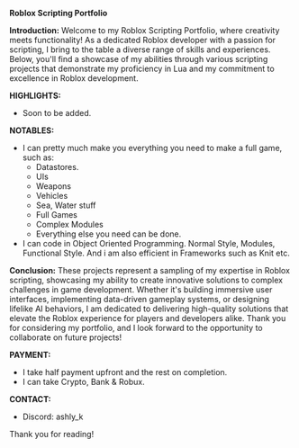 **Roblox Scripting Portfolio**

**Introduction:**
Welcome to my Roblox Scripting Portfolio, where creativity meets functionality! As a dedicated Roblox developer with a passion for scripting, I bring to the table a diverse range of skills and experiences. Below, you'll find a showcase of my abilities through various scripting projects that demonstrate my proficiency in Lua and my commitment to excellence in Roblox development.

**HIGHLIGHTS:**
* Soon to be added.

**NOTABLES:**
* I can pretty much make you everything you need to make a full game, such as:
  * Datastores.
  * UIs
  * Weapons
  * Vehicles
  * Sea, Water stuff
  * Full Games
  * Complex Modules
  * Everything else you need can be done.
* I can code in Object Oriented Programming. Normal Style, Modules, Functional Style. And i am also efficient in Frameworks such as Knit etc.

**Conclusion:**
These projects represent a sampling of my expertise in Roblox scripting, showcasing my ability to create innovative solutions to complex challenges in game development. Whether it's building immersive user interfaces, implementing data-driven gameplay systems, or designing lifelike AI behaviors, I am dedicated to delivering high-quality solutions that elevate the Roblox experience for players and developers alike. Thank you for considering my portfolio, and I look forward to the opportunity to collaborate on future projects!

**PAYMENT:**
* I take half payment upfront and the rest on completion.
* I can take Crypto, Bank & Robux.

**CONTACT:**
* Discord: ashly_k

Thank you for reading!
